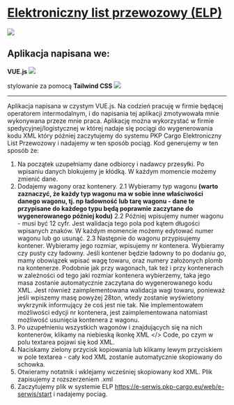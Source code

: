 # [Elektroniczny list przewozowy (ELP)](https://elp.netlify.app/ "Elektroniczny list przewozowy (ELP)")

![](https://cdn2.iconfinder.com/data/icons/harry-potter-colour-collection/60/28_-_Harry_Potter_-_Colour_-_Hogwarts_Express-256.png)

## Aplikacja napisana we:

**VUE.js**   ![](https://cdn4.iconfinder.com/data/icons/logos-and-brands/512/367_Vuejs_logo-256.png)

stylowanie za pomocą **Tailwind CSS** ![](https://laravelnews.imgix.net/images/tailwindcss.png?ixlib=php-3.3.0)

------------
Aplikacja napisana w czystym VUE.js. Na codzień pracuję w firmie będącej operatorem intermodalnym, i do napisania tej aplikacji zmotywowała mnie wykonywana przeze mnie praca. Aplikację można wykorzystać w firmie spedycyjnej/logistycznej w której nadaje się pociągi do wygenerowania kodu XML który później zaczytujemy do systemu PKP Cargo Elektroniczny List Przewozowy i nadajemy w ten sposób pociąg.
Kod generujemy w ten sposób że:
1. Na początek uzupełniamy dane odbiorcy i nadawcy przesyłki. Po wpisaniu danych blokujemy je kłódką. W każdym momencie możemy zmienić dane.
2. Dodajemy wagony oraz kontenery. 
2.1 Wybieramy typ wagonu **(warto zaznaczyć, że każdy typ wagonu ma w sobie inne właściwości danego wagonu, tj. np ładowność lub tarę wagonu - dane te przypisane do każdego typu będą poprawnie zaczytane do wygenerowanego później kodu)**
2.2 Później wpisujemy numer wagonu - musi być 12 cyfr. Jest walidacja tego pola pod kątem długości wpisanych znaków. W każdym momencie możemy edytować numer wagonu lub go usunąć.
2.3 Następnie do wagonu przypisujemy kontener. Wybieramy jego rozmiar, wpisujemy nr kontenera. Wybieramy czy pusty czy ładowny. Jeśli kontener będzie ładowny to po dodaniu go, mamy obowiązek wpisać wagę towaru, oraz numery założonych plomb na kontenerze. Podobnie jak przy wagonach, tak też i przy kontenerach w zależności od tego jaki rozmiar kontenera wybierzemy, taka jego masa zostanie automatycznie zaczytana do wygenerowanego kodu XML. Jest również zaimplementowana walidacja wagi towaru, ponieważ jeśli wpiszemy masę powyżej 28ton, wtedy zostanie wyświetony wykrzynik informujący że coś jest nie tak. Nie implementowałem możliwości edycji nr kontenera, jest zaimplementowana natomiast możliwość usunięcia kontenera z wagonu.
3. Po uzupełnieniu wszystkich wagonów i znajdujących się na nich kontenerów, klikamy na niebieską ikonkę XML </> Code, po czym w polu textarea pojawi się kod XML.
4. Naciskamy zielony przycisk kopiowania lub klikamy lewym przyciskiem w pole textarea - cały kod XML zostanie automatycznie skopiowany do schowka.
5. Otwieramy notatnik i wklejamy wcześniej skopiowany kod XML. Plik zapisujemy z rozszerzeniem .xml
6. Zaczytujemy plik w systemie ELP https://e-serwis.pkp-cargo.eu/web/e-serwis/start i nadajemy pociag.
